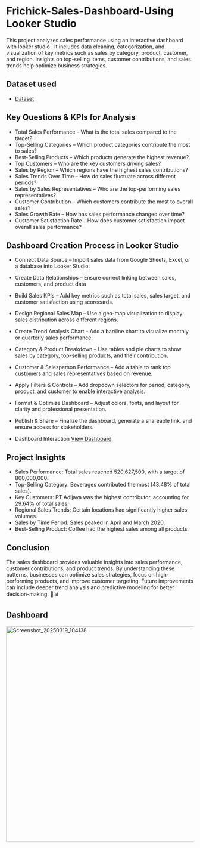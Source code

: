 # Frichick-Sales-Dashboard-Using Looker Studio
This project analyzes sales performance using an interactive dashboard with looker studio . It includes data cleaning, categorization, and visualization of key metrics such as sales by category, product, customer, and region. Insights on top-selling items, customer contributions, and sales trends help optimize business strategies.

## Dataset used
-  <a href="https://github.com/Melanie221/Frichick-Sales-Dashboard/blob/main/dataset%20sales%20frichick.xlsx">Dataset</a>

## Key Questions & KPIs for Analysis
-	Total Sales Performance – What is the total sales compared to the target?
-	Top-Selling Categories – Which product categories contribute the most to sales?
-	Best-Selling Products – Which products generate the highest revenue?
-	Top Customers – Who are the key customers driving sales?
-	Sales by Region – Which regions have the highest sales contributions?
-	Sales Trends Over Time – How do sales fluctuate across different periods?
-	Sales by Sales Representatives – Who are the top-performing sales representatives?
-	Customer Contribution – Which customers contribute the most to overall sales?
-	Sales Growth Rate – How has sales performance changed over time?
-	Customer Satisfaction Rate – How does customer satisfaction impact overall sales performance?

## Dashboard Creation Process in Looker Studio
- Connect Data Source – Import sales data from Google Sheets, Excel, or a database into Looker Studio.
- Create Data Relationships – Ensure correct linking between sales, customers, and product data
- Build Sales KPIs – Add key metrics such as total sales, sales target, and customer satisfaction using scorecards.
- Design Regional Sales Map – Use a geo-map visualization to display sales distribution across different regions.
- Create Trend Analysis Chart – Add a bar/line chart to visualize monthly or quarterly sales performance.
- Category & Product Breakdown – Use tables and pie charts to show sales by category, top-selling products, and their contribution.
- Customer & Salesperson Performance – Add a table to rank top customers and sales representatives based on revenue.
- Apply Filters & Controls – Add dropdown selectors for period, category, product, and customer to enable interactive analysis.
- Format & Optimize Dashboard – Adjust colors, fonts, and layout for clarity and professional presentation.
- Publish & Share – Finalize the dashboard, generate a shareable link, and ensure access for stakeholders.

- Dashboard Interaction  <a href="https://github.com/Melanie221/Frichick-Sales-Dashboard/blob/main/Screenshot_20250319_104138.png">View Dashboard</a>

## Project Insights
- Sales Performance: Total sales reached 520,627,500, with a target of 800,000,000.
- Top-Selling Category: Beverages contributed the most (43.48% of total sales).
- Key Customers: PT Adijaya was the highest contributor, accounting for 29.64% of total sales.
- Regional Sales Trends: Certain locations had significantly higher sales volumes.
- Sales by Time Period: Sales peaked in April and March 2020.
- Best-Selling Product: Coffee had the highest sales among all products.

## Conclusion
The sales dashboard provides valuable insights into sales performance, customer contributions, and product trends. By understanding these patterns, businesses can optimize sales strategies, focus on high-performing products, and improve customer targeting. Future improvements can include deeper trend analysis and predictive modeling for better decision-making. 🚀📊

## Dashboard
<img width="579" alt="Screenshot_20250319_104138" src="https://github.com/user-attachments/assets/9bc80395-7117-45ec-9b53-0f50f535eae8" />

